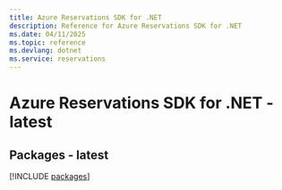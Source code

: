 ```yaml
---
title: Azure Reservations SDK for .NET
description: Reference for Azure Reservations SDK for .NET
ms.date: 04/11/2025
ms.topic: reference
ms.devlang: dotnet
ms.service: reservations
---
```

# Azure Reservations SDK for .NET - latest
## Packages - latest
[!INCLUDE [packages](reservations-index.md)]